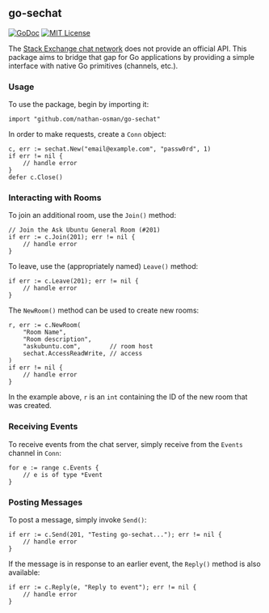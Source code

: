 ## go-sechat

[![GoDoc](https://godoc.org/github.com/nathan-osman/go-sechat?status.svg)](https://godoc.org/github.com/nathan-osman/go-sechat)
[![MIT License](http://img.shields.io/badge/license-MIT-9370d8.svg?style=flat)](http://opensource.org/licenses/MIT)

The [Stack Exchange chat network](http://chat.stackexchange.com) does not provide an official API. This package aims to bridge that gap for Go applications by providing a simple interface with native Go primitives (channels, etc.).

### Usage

To use the package, begin by importing it:

    import "github.com/nathan-osman/go-sechat"

In order to make requests, create a `Conn` object:

    c, err := sechat.New("email@example.com", "passw0rd", 1)
    if err != nil {
        // handle error
    }
    defer c.Close()

### Interacting with Rooms

To join an additional room, use the `Join()` method:

    // Join the Ask Ubuntu General Room (#201)
    if err := c.Join(201); err != nil {
        // handle error
    }

To leave, use the (appropriately named) `Leave()` method:

    if err := c.Leave(201); err != nil {
        // handle error
    }

The `NewRoom()` method can be used to create new rooms:

    r, err := c.NewRoom(
        "Room Name",
        "Room description",
        "askubuntu.com",        // room host
        sechat.AccessReadWrite, // access
    )
    if err != nil {
        // handle error
    }

In the example above, `r` is an `int` containing the ID of the new room that was created.

### Receiving Events

To receive events from the chat server, simply receive from the `Events` channel in `Conn`:

    for e := range c.Events {
        // e is of type *Event
    }

### Posting Messages

To post a message, simply invoke `Send()`:

    if err := c.Send(201, "Testing go-sechat..."); err != nil {
        // handle error
    }

If the message is in response to an earlier event, the `Reply()` method is also available:

    if err := c.Reply(e, "Reply to event"); err != nil {
        // handle error
    }
